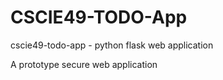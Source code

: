 # CSCIE49-TODO-App

cscie49-todo-app - python flask web application 

A prototype secure web application

## 

